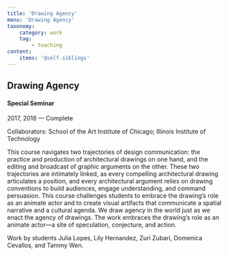 ```yaml
---
title: 'Drawing Agency'
menu: 'Drawing Agency'
taxonomy:
    category: work
    tag:
        - teaching
content:
    items: '@self.siblings'
---
```


## Drawing Agency
#### Special Seminar

<span class="textcolor">2017, 2018 — Complete</span>

Collaborators: School of the Art Institute of Chicago; Illinois Institute of Technology

This course navigates two trajectories of design communication: the practice and production of architectural drawings on one hand, and the editing and broadcast of graphic arguments on the other. These two trajectories are intimately linked, as every compelling architectural drawing articulates a position, and every architectural argument relies on drawing conventions to build audiences, engage understanding, and command persuasion. This course challenges students to embrace the drawing’s role as an animate actor and to create visual artifacts that communicate a spatial narrative and a cultural agenda. We draw agency in the world just as we enact the agency of drawings. The work embraces the drawing’s role as an animate actor—a site of speculation, conjecture, and action.

Work by students Julia Lopes, Lily Hernandez, Zuri Zubari, Domenica Cevallos, and Tammy Wen.
